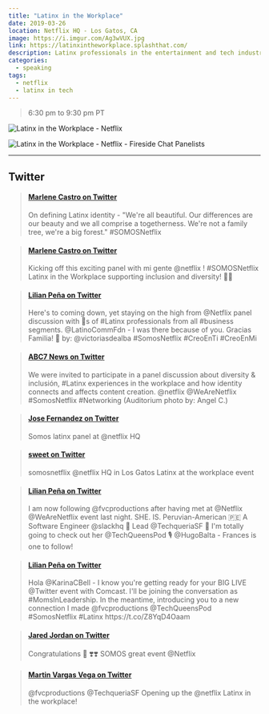 ```yaml
---
title: "Latinx in the Workplace"
date: 2019-03-26
location: Netflix HQ - Los Gatos, CA
image: https://i.imgur.com/Ag3wVUX.jpg
link: https://latinxintheworkplace.splashthat.com/
description: Latinx professionals in the entertainment and tech industries, hosted by SOMOS Netflix
categories:
  - speaking
tags:
  - netflix
  - latinx in tech
---
```


> 6:30 pm to 9:30 pm PT

![Latinx in the Workplace - Netflix](https://i.imgur.com/fmGnaZT.png)

![Latinx in the Workplace - Netflix - Fireside Chat Panelists](https://i.imgur.com/eA4ZWcn.png)

---

## Twitter

<blockquote class="embedly-card" data-card-controls="0"><h4><a href="https://twitter.com/MarleneCastro90/status/1110733552990076929">Marlene Castro on Twitter</a></h4><p>On defining Latinx identity - "We're all beautiful. Our differences are our beauty and we all comprise a togetherness. We're not a family tree, we're a big forest." #SOMOSNetflix</p></blockquote>
<script async src="//cdn.embedly.com/widgets/platform.js" charset="UTF-8"></script>

<blockquote class="embedly-card" data-card-controls="0"><h4><a href="https://twitter.com/MarleneCastro90/status/1110731268340088832">Marlene Castro on Twitter</a></h4><p>Kicking off this exciting panel with mi gente @netflix ! #SOMOSNetflix Latinx in the Workplace supporting inclusion and diversity! 🙌🏽</p></blockquote>
<script async src="//cdn.embedly.com/widgets/platform.js" charset="UTF-8"></script>

<blockquote class="embedly-card" data-card-controls="0"><h4><a href="https://twitter.com/LiLPeN43/status/1110924955024150529">Lilian Peña on Twitter</a></h4><p>Here's to coming down, yet staying on the high from @Netflix panel discussion with 💯s of #Latinx professionals from all #business segments. @LatinoCommFdn - I was there because of you. Gracias Familia! 📸 by: @victoriasdealba #SomosNetflix #CreoEnTi #CreoEnMi</p></blockquote>
<script async src="//cdn.embedly.com/widgets/platform.js" charset="UTF-8"></script>

<blockquote class="embedly-card" data-card-controls="0"><h4><a href="https://twitter.com/abc7newsbayarea/status/1110935422501306369">ABC7 News on Twitter</a></h4><p>We were invited to participate in a panel discussion about diversity &amp; inclusión, #Latinx experiences in the workplace and how identity connects and affects content creation. @netflix @WeAreNetflix #SomosNetflix #Networking (Auditorium photo by: Angel C.)</p></blockquote>
<script async src="//cdn.embedly.com/widgets/platform.js" charset="UTF-8"></script>

<blockquote class="embedly-card" data-card-controls="0"><h4><a href="https://twitter.com/jrfernandez/status/1110735768744415233">Jose Fernandez on Twitter</a></h4><p>Somos latinx panel at @netflix HQ</p></blockquote>
<script async src="//cdn.embedly.com/widgets/platform.js" charset="UTF-8"></script>

<blockquote class="embedly-card" data-card-controls="0"><h4><a href="https://twitter.com/rachelmalaplata/status/1110731798613360640">sweet on Twitter</a></h4><p>somosnetflix @netflix HQ in Los Gatos Latinx at the workplace event</p></blockquote>
<script async src="//cdn.embedly.com/widgets/platform.js" charset="UTF-8"></script>

<blockquote class="embedly-card" data-card-controls="0"><h4><a href="https://twitter.com/LiLPeN43/status/1110938276133650433">Lilian Peña on Twitter</a></h4><p>I am now following @fvcproductions after having met at @Netflix @WeAreNetflix event last night. SHE. IS. Peruvian-American 🇵🇪 A Software Engineer @slackhq 🐳 Lead @TechqueriaSF 🌮 I'm totally going to check out her @TechQueensPod 🎙️ @HugoBalta - Frances is one to follow!</p></blockquote>
<script async src="//cdn.embedly.com/widgets/platform.js" charset="UTF-8"></script>

<blockquote class="embedly-card" data-card-controls="0"><h4><a href="https://twitter.com/LiLPeN43/status/1110947447243587584">Lilian Peña on Twitter</a></h4><p>Hola @KarinaCBell - I know you're getting ready for your BIG LIVE @Twitter event with Comcast. I'll be joining the conversation as #MomsInLeadership. In the meantime, introducing you to a new connection I made @fvcproductions @TechQueensPod #SomosNetflix #Latinx https://t.co/Z8YqD4Oaam</p></blockquote>
<script async src="//cdn.embedly.com/widgets/platform.js" charset="UTF-8"></script>

<blockquote class="embedly-card" data-card-controls="0"><h4><a href="https://twitter.com/jaredjordan/status/1110733609600573441">Jared Jordan on Twitter</a></h4><p>Congratulations 🎉 ❣️❣️ SOMOS great event @Netflix</p></blockquote>
<script async src="//cdn.embedly.com/widgets/platform.js" charset="UTF-8"></script>

<blockquote class="embedly-card" data-card-controls="0"><h4><a href="https://twitter.com/mvargasvega/status/1110732056038825984">Martin Vargas Vega on Twitter</a></h4><p>@fvcproductions @TechqueriaSF Opening up the @netflix Latinx in the workplace!</p></blockquote>
<script async src="//cdn.embedly.com/widgets/platform.js" charset="UTF-8"></script>
